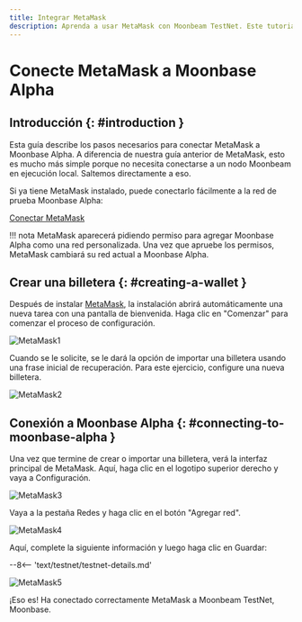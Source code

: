 ```yaml
---
title: Integrar MetaMask
description: Aprenda a usar MetaMask con Moonbeam TestNet. Este tutorial le muestra cómo conectar una instalación predeterminada de MetaMask a Moonbase Alpha.
---
```


# Conecte MetaMask a Moonbase Alpha

## Introducción {: #introduction } 

Esta guía describe los pasos necesarios para conectar MetaMask a Moonbase Alpha. A diferencia de nuestra guía anterior de MetaMask, esto es mucho más simple porque no necesita conectarse a un nodo Moonbeam en ejecución local. Saltemos directamente a eso.

Si ya tiene MetaMask instalado, puede conectarlo fácilmente a la red de prueba Moonbase Alpha:

<div class="button-wrapper">
    <a href="#" class="md-button connectMetaMask">Conectar MetaMask</a>
</div>

!!! nota
    MetaMask aparecerá pidiendo permiso para agregar Moonbase Alpha como una red personalizada. Una vez que apruebe los permisos, MetaMask cambiará su red actual a Moonbase Alpha.
    
## Crear una billetera {: #creating-a-wallet }

Después de instalar [MetaMask](https://metamask.io),  la instalación abrirá automáticamente una nueva tarea con una pantalla de bienvenida. Haga clic en "Comenzar" para comenzar el proceso de configuración.

![MetaMask1](/images/testnet/testnet-metamask1.png)

Cuando se le solicite, se le dará la opción de importar una billetera usando una frase inicial de recuperación. Para este ejercicio, configure una nueva billetera.

![MetaMask2](/images/testnet/testnet-metamask2.png)

## Conexión a Moonbase Alpha {: #connecting-to-moonbase-alpha } 

Una vez que termine de crear o importar una billetera, verá la interfaz principal de MetaMask. Aquí, haga clic en el logotipo superior derecho y vaya a Configuración.

![MetaMask3](/images/testnet/testnet-metamask3.png)

Vaya a la pestaña Redes y haga clic en el botón "Agregar red".

![MetaMask4](/images/testnet/testnet-metamask4.png)

Aquí, complete la siguiente información y luego haga clic en Guardar:

--8<-- 'text/testnet/testnet-details.md'

![MetaMask5](/images/testnet/testnet-metamask5.png)

¡Eso es! Ha conectado correctamente MetaMask a Moonbeam TestNet, Moonbase.
